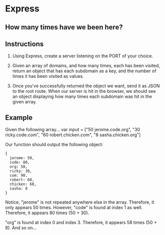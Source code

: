 # Express

## How many times have we been here?

## Instructions
1. Using Express, create a server listening on the PORT of your choice. 

2. Given an array of domains, and how many times, each has been visited, return an object that has each subdomain as a key, and the number of times it has been visited as values.

3. Once you've successfully returned the object we want, send it as JSON to the root route. When our server is hit in the browser, we should see an object displaying how many times each subdomain was hit in the given array.

## Example 
Given the following array...
var input = ["50 jerome.code.org", "30 ricky.code.com", "60 robert.chicken.com", "8 sasha.chicken.org"]

Our function should output the following object:
```
{
  jerome: 50,
  code: 80,
  org: 58,
  ricky: 30,
  com: 90,
  robert: 60,
  chicken: 68,
  sasha: 8
}
```

Notice, "jerome" is not repeated anywhere else in the array. Therefore, it only appears 50 times. However, "code" is found at index 1 as well. Therefore, it appears 80 times (50 + 30).

"org" is found at index 0 and index 3. Therefore, it appears 58 times (50 + 8). And so on... 